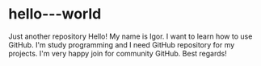# hello---world
Just another repository
Hello!
My name is Igor. I want to learn how to use GitHub. I'm study programming and I need GitHub repository for my projects.
I'm very happy join for community GitHub.
Best regards!
